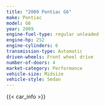 ```yaml
---
title: "2009 Pontiac G6"
make: Pontiac
model: G6
year: 2009
engine-fuel-type: regular unleaded
engine-hp: 252
engine-cylinders: 6
transmission-type: Automatic
driven-wheels: Front wheel drive
number-of-doors: 4
market-category: Performance
vehicle-size: Midsize
vehicle-style: Sedan
---
```


{{< car_info >}}
